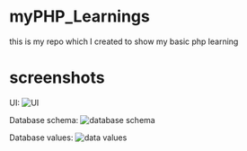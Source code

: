 # myPHP_Learnings
this is my repo which I created to show my basic php learning 


# screenshots
UI: 
![UI](https://github.com/Shevaitverma/myPHP_Learnings/assets/54855567/e7443089-10e0-4d79-aeb3-be82cc667773)

Database schema: 
![database schema](https://github.com/Shevaitverma/myPHP_Learnings/assets/54855567/d1490210-8e4e-4541-8943-d80d79bea8a9)


Database values:
![data values](https://github.com/Shevaitverma/myPHP_Learnings/assets/54855567/8f762479-e7e0-42c1-8076-80b8bdc8e804)
